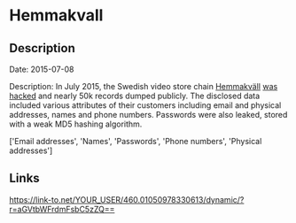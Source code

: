 # Hemmakvall

## Description

Date: 2015-07-08

Description:
In July 2015, the Swedish video store chain <a href="http://www.hemmakvall.se/" target="_blank" rel="noopener">Hemmakväll</a> <a href="http://www.dn.se/ekonomi/hemmakvall-hackat-50000-kunders-uppgifter-pa-vift/" target="_blank" rel="noopener">was hacked</a> and nearly 50k records dumped publicly. The disclosed data included various attributes of their customers including email and physical addresses, names and phone numbers. Passwords were also leaked, stored with a weak MD5 hashing algorithm.


['Email addresses', 'Names', 'Passwords', 'Phone numbers', 'Physical addresses']

## Links

https://link-to.net/YOUR_USER/460.01050978330613/dynamic/?r=aGVtbWFrdmFsbC5zZQ==